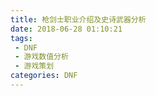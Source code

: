 ```yaml
---
title: 枪剑士职业介绍及史诗武器分析
date: 2018-06-28 01:10:21
tags: 
 - DNF
 - 游戏数值分析
 - 游戏策划
categories: DNF
---
```

